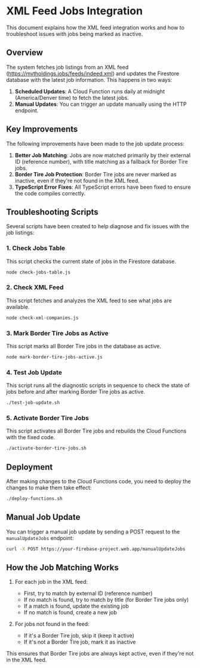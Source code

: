 # XML Feed Jobs Integration

This document explains how the XML feed integration works and how to troubleshoot issues with jobs being marked as inactive.

## Overview

The system fetches job listings from an XML feed (https://mvtholdings.jobs/feeds/indeed.xml) and updates the Firestore database with the latest job information. This happens in two ways:

1. **Scheduled Updates**: A Cloud Function runs daily at midnight (America/Denver time) to fetch the latest jobs.
2. **Manual Updates**: You can trigger an update manually using the HTTP endpoint.

## Key Improvements

The following improvements have been made to the job update process:

1. **Better Job Matching**: Jobs are now matched primarily by their external ID (reference number), with title matching as a fallback for Border Tire jobs.
2. **Border Tire Job Protection**: Border Tire jobs are never marked as inactive, even if they're not found in the XML feed.
3. **TypeScript Error Fixes**: All TypeScript errors have been fixed to ensure the code compiles correctly.

## Troubleshooting Scripts

Several scripts have been created to help diagnose and fix issues with the job listings:

### 1. Check Jobs Table

This script checks the current state of jobs in the Firestore database.

```bash
node check-jobs-table.js
```

### 2. Check XML Feed

This script fetches and analyzes the XML feed to see what jobs are available.

```bash
node check-xml-companies.js
```

### 3. Mark Border Tire Jobs as Active

This script marks all Border Tire jobs in the database as active.

```bash
node mark-border-tire-jobs-active.js
```

### 4. Test Job Update

This script runs all the diagnostic scripts in sequence to check the state of jobs before and after marking Border Tire jobs as active.

```bash
./test-job-update.sh
```

### 5. Activate Border Tire Jobs

This script activates all Border Tire jobs and rebuilds the Cloud Functions with the fixed code.

```bash
./activate-border-tire-jobs.sh
```

## Deployment

After making changes to the Cloud Functions code, you need to deploy the changes to make them take effect:

```bash
./deploy-functions.sh
```

## Manual Job Update

You can trigger a manual job update by sending a POST request to the `manualUpdateJobs` endpoint:

```bash
curl -X POST https://your-firebase-project.web.app/manualUpdateJobs
```

## How the Job Matching Works

1. For each job in the XML feed:
   - First, try to match by external ID (reference number)
   - If no match is found, try to match by title (for Border Tire jobs only)
   - If a match is found, update the existing job
   - If no match is found, create a new job

2. For jobs not found in the feed:
   - If it's a Border Tire job, skip it (keep it active)
   - If it's not a Border Tire job, mark it as inactive

This ensures that Border Tire jobs are always kept active, even if they're not in the XML feed.
